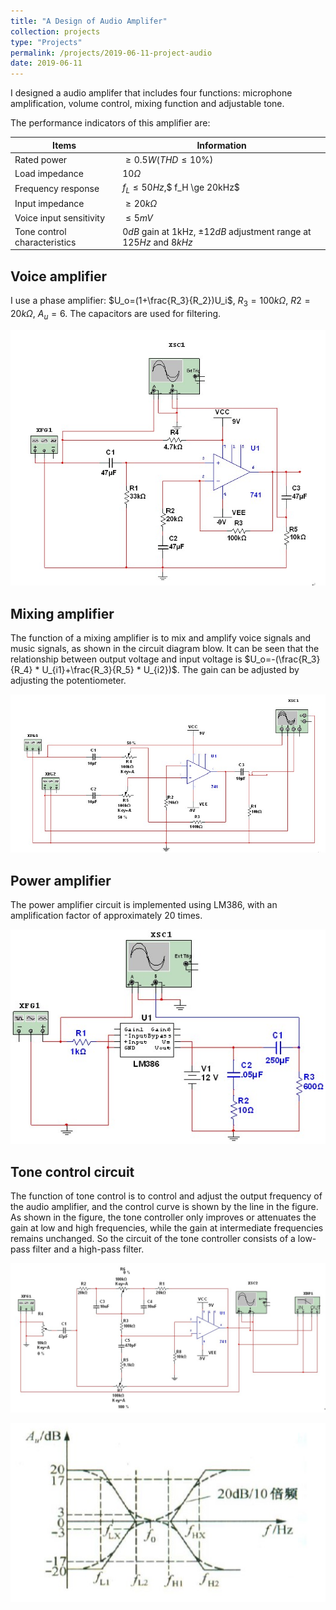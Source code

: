 ```yaml
---
title: "A Design of Audio Amplifer"
collection: projects
type: "Projects"
permalink: /projects/2019-06-11-project-audio
date: 2019-06-11
---
```


I designed a audio amplifer that includes four functions: microphone amplification, volume control, mixing function and adjustable tone.

The performance indicators of this amplifier are:

| Items | Information |
| ------| ----------- |
| Rated power| $\ge 0.5W(THD\le10\%)$ |
| Load impedance| $10\Omega$|
| Frequency response| $f_L\le 50Hz$,$ f_H \ge 20kHz$|
| Input impedance| $\ge 20k\Omega$|
| Voice input sensitivity| $\le 5mV$|
| Tone control characteristics| $0dB$ gain at 1kHz, $\pm 12dB$ adjustment range at $125Hz$ and $8kHz$|

## Voice amplifier
I use a phase amplifier: $U_o=(1+\frac{R_3}{R_2})U_i$, $R_3 = 100k\Omega$, $R2 = 20k \Omega$, $A_u=6$. The capacitors are used for filtering.

![fig1](/images/project-audio/voice.jpg "voice amplifier")

## Mixing amplifier
The function of a mixing amplifier is to mix and amplify voice signals and music signals, as shown in the circuit diagram blow. It can be seen that the relationship between output voltage and input voltage is $U_o=-(\frac{R_3}{R_4} * U_{i1}+\frac{R_3}{R_5} * U_{i2})$. The gain can be adjusted by adjusting the potentiometer.

![fig2](/images/project-audio/mix.jpg "mixing amplifier")

## Power amplifier
The power amplifier circuit is implemented using LM386, with an amplification factor of approximately 20 times.

![fig3](/images/project-audio/power.jpg "power amplifier")

## Tone control circuit
The function of tone control is to control and adjust the output frequency of the audio amplifier, and the control curve is shown by the line in the figure. As shown in the figure, the tone controller only improves or attenuates the gain at low and high frequencies, while the gain at intermediate frequencies remains unchanged. So the circuit of the tone controller consists of a low-pass filter and a high-pass filter.

![fig4](/images/project-audio/control-1.jpg "Tone control circuit")

![fig5](/images/project-audio/control-2.jpg "Tone control curve")
